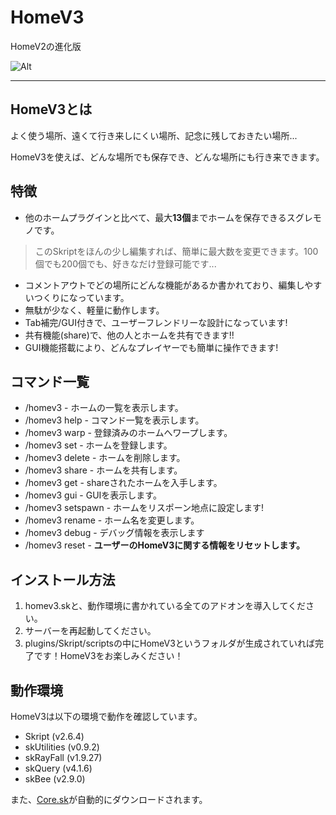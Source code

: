 # HomeV3
HomeV2の進化版


![Alt](https://repobeats.axiom.co/api/embed/8d916b03257bef9565246db35c0798a0eba297c1.svg "Repobeats analytics image")

***

## HomeV3とは

よく使う場所、遠くて行き来しにくい場所、記念に残しておきたい場所...

HomeV3を使えば、どんな場所でも保存でき、どんな場所にも行き来できます。

## 特徴
* 他のホームプラグインと比べて、最大**13個**までホームを保存できるスグレモノです。
> このSkriptをほんの少し編集すれば、簡単に最大数を変更できます。100個でも200個でも、好きなだけ登録可能です...
* コメントアウトでどの場所にどんな機能があるか書かれており、編集しやすいつくりになっています。
* 無駄が少なく、軽量に動作します。
* Tab補完/GUI付きで、ユーザーフレンドリーな設計になっています!
* 共有機能(share)で、他の人とホームを共有できます!!
* GUI機能搭載により、どんなプレイヤーでも簡単に操作できます!

## コマンド一覧
* /homev3 - ホームの一覧を表示します。
* /homev3 help - コマンド一覧を表示します。
* /homev3 warp - 登録済みのホームへワープします。
* /homev3 set - ホームを登録します。
* /homev3 delete - ホームを削除します。
* /homev3 share - ホームを共有します。
* /homev3 get - shareされたホームを入手します。
* /homev3 gui - GUIを表示します。
* /homev3 setspawn - ホームをリスポーン地点に設定します!
* /homev3 rename - ホーム名を変更します。
* /homev3 debug - デバッグ情報を表示します
* /homev3 reset - **ユーザーのHomeV3に関する情報をリセットします。**

## インストール方法
1. homev3.skと、動作環境に書かれている全てのアドオンを導入してください。
2. サーバーを再起動してください。
3. plugins/Skript/scriptsの中にHomeV3というフォルダが生成されていれば完了です！HomeV3をお楽しみください！

## 動作環境
HomeV3は以下の環境で動作を確認しています。

* Skript (v2.6.4)
* skUtilities (v0.9.2)
* skRayFall (v1.9.27)
* skQuery (v4.1.6)
* skBee (v2.9.0)

また、[Core.sk](https://github.com/MCSV-Network/Core)が自動的にダウンロードされます。
